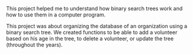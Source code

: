 This project helped me to understand how binary search trees work and how to use them in a computer program.

This project was about organizing the database of an organization using a binary search tree.
We created functions to be able to add a volunteer based on his age in the tree, to delete a volunteer, or update the tree (throughout the years).
